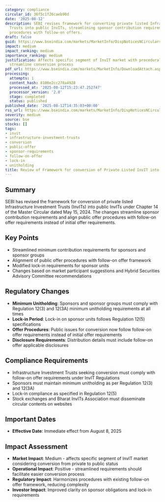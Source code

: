 ```yaml
---
category: compliance
circular_id: 36f5c1f26caeb90d
date: '2025-08-12'
description: SEBI revises framework for converting private listed Infrastructure Investment
  Trusts into public InvITs, streamlining sponsor contribution requirements and aligning
  procedures with follow-on offers.
draft: false
guid: https://www.bseindia.com/markets/MarketInfo/DispNoticesNCirculars.aspx?Noticeid={603D8BE0-93B7-44C4-993D-7BDEC692651F}&noticeno=20250812-39&dt=08/12/2025&icount=39&totcount=39&flag=0
impact: medium
impact_ranking: medium
importance_ranking: medium
justification: Affects specific segment of InvIT market with procedural changes that
  streamline conversion process
pdf_url: https://www.bseindia.com/markets/MarketInfo/DownloadAttach.aspx?id=20250812-39&attachedId=3dfae8c2-dba4-4fb4-a7ff-3f1df7faeeff
processing:
  attempts: 1
  content_hash: 8100e2cc278a4928
  processed_at: '2025-08-12T15:23:47.252747'
  processor_version: '2.0'
  stage: completed
  status: published
published_date: '2025-08-12T14:35:03+00:00'
rss_url: https://www.bseindia.com/markets/MarketInfo/DispNoticesNCirculars.aspx?Noticeid={603D8BE0-93B7-44C4-993D-7BDEC692651F}&noticeno=20250812-39&dt=08/12/2025&icount=39&totcount=39&flag=0
severity: medium
source: bse
stocks: []
tags:
- invit
- infrastructure-investment-trusts
- conversion
- public-offer
- sponsor-requirements
- follow-on-offer
- lock-in
- unitholding
title: Review of Framework for conversion of Private Listed InvIT into Public InvIT
---
```


## Summary

SEBI has revised the framework for conversion of private listed Infrastructure Investment Trusts (InvITs) into public InvITs under Chapter 14 of the Master Circular dated May 15, 2024. The changes streamline sponsor contribution requirements and align public offer procedures with follow-on offer requirements instead of initial offer requirements.

## Key Points

- Streamlined minimum contribution requirements for sponsors and sponsor groups
- Alignment of public offer procedures with follow-on offer framework
- Modified lock-in requirements for sponsor units
- Changes based on market participant suggestions and Hybrid Securities Advisory Committee recommendations

## Regulatory Changes

- **Minimum Unitholding**: Sponsors and sponsor groups must comply with Regulation 12(3) and 12(3A) minimum unitholding requirements at all times
- **Lock-in Period**: Lock-in on sponsor units follows Regulation 12(5) specifications
- **Offer Procedures**: Public issues for conversion now follow follow-on offer requirements instead of initial offer requirements
- **Disclosure Requirements**: Distribution details must include follow-on offer applicable disclosures

## Compliance Requirements

- Infrastructure Investment Trusts seeking conversion must comply with follow-on offer requirements under InvIT Regulations
- Sponsors must maintain minimum unitholding as per Regulation 12(3) and 12(3A)
- Lock-in compliance as specified in Regulation 12(5)
- Stock exchanges and Bharat InvITs Association must disseminate circular contents on websites

## Important Dates

- **Effective Date**: Immediate effect from August 8, 2025

## Impact Assessment

- **Market Impact**: Medium - affects specific segment of InvIT market considering conversion from private to public status
- **Operational Impact**: Positive - streamlined requirements should facilitate easier conversion process
- **Regulatory Impact**: Harmonizes procedures with existing follow-on offer framework, reducing complexity
- **Investor Impact**: Improved clarity on sponsor obligations and lock-in requirements